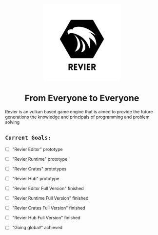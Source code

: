 <div align="center" style="display: flex; flex-direction: column; align-items: center;">
  <img width="50%" height="50%" alt="Light Mode" src="./docs/RevierLogoLight.png">
  <picture style="width: 50%; height: 50%;">
    <source media="(prefers-color-scheme: dark)" srcset="./docs/RevierLogoDark.png">
  </picture>
</div>


<h1 align="center">From Everyone to Everyone</h1>

<p>Revier is an vulkan based game engine that is aimed to provide the future generations the knowledge and principals of programming and problem solving</p>

## ```Current Goals:```
- [ ] "Revier Editor" prototype
- [ ] "Revier Runtime" prototype
- [ ] "Revier Crates" prototypes
- [ ] "Revier Hub" prototype
- [ ] "Revier Editor Full Version" finished
- [ ] "Revier Runtime Full Version" finished
- [ ] "Revier Crates Full Version" finished
- [ ] "Revier Hub Full Version" finished
- [ ] "Going global!" achieved


